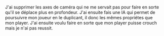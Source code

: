 J'ai supprimer les axes de caméra qui ne me servait pas pour faire en sorte qu'il se déplace plus en profondeur.
J'ai ensuite fais une IA qui permet de poursuivre mon joueur en le duplicant, il donc les mêmes propriétes que mon player.
J'ai ensuite voulu faire en sorte que mon player puisse crouch mais je n'ai pas reussit.
